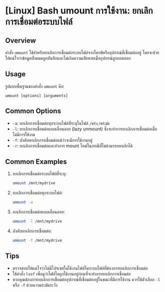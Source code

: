 # [Linux] Bash umount การใช้งาน: ยกเลิกการเชื่อมต่อระบบไฟล์

## Overview
คำสั่ง `umount` ใช้สำหรับยกเลิกการเชื่อมต่อระบบไฟล์จากไดรฟ์หรืออุปกรณ์ที่เชื่อมต่ออยู่ โดยจะช่วยให้แน่ใจว่าข้อมูลทั้งหมดถูกบันทึกและไม่เกิดความเสียหายเมื่ออุปกรณ์ถูกถอดออก

## Usage
รูปแบบพื้นฐานของคำสั่ง `umount` คือ:

```
umount [options] [arguments]
```

## Common Options
- `-a`: ยกเลิกการเชื่อมต่อทุกระบบไฟล์ที่ระบุในไฟล์ `/etc/mtab`
- `-l`: ยกเลิกการเชื่อมต่อแบบเลื่อนลอย (lazy unmount) ซึ่งจะทำการยกเลิกการเชื่อมต่อเมื่อไม่มีการใช้งาน
- `-f`: บังคับยกเลิกการเชื่อมต่อแม้ว่าจะมีการใช้งานอยู่
- `-r`: ยกเลิกการเชื่อมต่อและทำการ mount ใหม่ในกรณีที่ไม่สามารถยกเลิกได้

## Common Examples
1. ยกเลิกการเชื่อมต่อระบบไฟล์ที่ระบุ:
   ```bash
   umount /mnt/mydrive
   ```

2. ยกเลิกการเชื่อมต่อทุกระบบไฟล์:
   ```bash
   umount -a
   ```

3. ยกเลิกการเชื่อมต่อแบบเลื่อนลอย:
   ```bash
   umount -l /mnt/mydrive
   ```

4. บังคับยกเลิกการเชื่อมต่อ:
   ```bash
   umount -f /mnt/mydrive
   ```

## Tips
- ตรวจสอบให้แน่ใจว่าไม่มีโปรเซสใดใช้งานไฟล์ในระบบไฟล์ที่ต้องการยกเลิกการเชื่อมต่อ
- ใช้คำสั่ง `lsof` เพื่อดูว่าไฟล์ใดถูกใช้งานอยู่ก่อนที่จะทำการยกเลิกการเชื่อมต่อ
- หากคุณต้องการยกเลิกการเชื่อมต่ออุปกรณ์ที่เชื่อมต่ออยู่ในขณะที่มีการใช้งาน ควรใช้ตัวเลือก `-l` หรือ `-f` ด้วยความระมัดระวัง